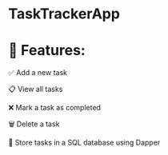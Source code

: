 # TaskTrackerApp

# 🧩 Features:
✅ Add a new task

📋 View all tasks

❌ Mark a task as completed

🗑️ Delete a task

💾 Store tasks in a SQL database using Dapper

